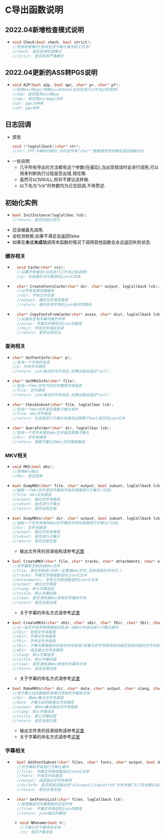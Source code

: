 # C导出函数说明

## 2022.04新增检查模式说明

- ```c
  void Check(bool check, bool strict);
  //启用检查模式(影响包含子集化操作的工作流)
  //check: 是否启用检查模式
  //strict: 是否启用严格模式
  ```

## 2022.04更新的ASS转PGS说明

- ```c
  void A2P(bool a2p, bool apc, char* pr, char* pf);
  //启用ass转pgs(依赖ass2bdnxml且应在执行工作流之前调用)
  //a2p: 是否启用ass转pgs
  //apc: 是否使ass与pgs共存
  //pr: pgs分辨率
  //pf: pgs帧率
  ```

## 日志回调

- 原型
    ```c
    void (*logCallback)(char* str); 
    //str: UTF-8编码的指针,并约定所有"char*"数据类型的参数或返回值都为此.
    ```
- 一些说明
    - 几乎所有导出的方法都有这个参数(在最后),当出现错误时会进行调用,可以用来判断执行过程是否出错,错在哪.
    - 虽然可以为NULL,但并不建议这样做.
    - 以下名为"lcb"的参数均为日志回调,不再赘述.

## 初始化实例

- ```c
  bool InitInstance(logCallbac lcb);
  //return: 是否初始化成功
  ```
- 应该被最先调用.
- 会检测依赖,如果不满足会返回false.
- 如果在**未**或**未成功**调用本函数的情况下调用其他函数会永远返回失败状态.

### 缓存相关

- ```c
    void Cache(char* ccs);
    //设置字体缓存(应在执行工作流之前调用)
    //p: 包含缓存文件路径的json化文本
    ```
- ```c
    char* CreateFontsCache(char* dir, char* output, logCallback lcb);
    //从字体目录创建缓存
    //dir: 字体文件目录
    //output: 缓存文件保存路径
    //return: 缓存失败字体的json格式的数组
    ```
- ```c
    char* CopyFontsFromCache(char* asses, char* dist, logCallback lcb);
    //从缓存复制字幕所需的字体
    //asses: 字幕文件路径的json的数组
    //dist: 字体文件保存目录
    //return: 是否全部导出
    ```

### 查询相关

- ```c
  char* GetFontInfo(char* p);
  //查询一个字体的信息
  //p: 字体文件路径
  //return: json格式的文件信息,如果出错会返回"null".
  ```
- ```c
  char* GetMKVInfo(char* file);
  //查询一个mkv文件内封的字幕和字体信息
  //file: 文件路径
  //return: json格式的字体信息,如果出错会返回"null".
  ```
- ```c
  char* CheckSubset(char* file, logCallbac lcb);
  //查询一个mkv文件是否需要子集化操作
  //file: mkv文件路径
  //return: 包含是否已子集化和是否出错两个bool成员的json文本.
  ```
- ```c
  char* QueryFolder(char* dir, logCallbac lcb);
  //查询一个文件夹里的mkv文件是否需要子集化
  //dir: 文件夹路径
  //return: 需要子集化的mkv文件路径数组
  ```

### MKV相关

- ```c
  void MKS(bool mks);
  //使用mks输出
  //mks: 是否启用
  ```
- ```c
  bool DumpMKV(char* file, char* output, bool subset, logCallback lcb);
  //抽取一个mkv文件里的字幕和字体并顺便进行子集化(可选)
  //file: mkv文件路径
  //output: 输出文件夹路径
  //subset: 是否进行子集化
  //return: 是否全程无错
  ```
- ```c
  bool DumpMKVs(char* dir, char* output, bool subset, logCallback lcb);
  //抽取一个文件夹里的mkv的字幕和字体并顺便进行子集化(可选)
  //dir: 文件夹路径
  //output: 输出文件夹路径
  //subset: 是否进行子集化
  //return: 是否全程无错
  ```
    - 输出文件夹的目录结构请参考[这里](https://github.com/KurenaiRyu/MkvAutoSubset#mkvtool-%E5%8A%9F%E8%83%BD%E5%8F%8A%E4%BD%BF%E7%94%A8%E7%A4%BA%E4%BE%8B)
- ```c
  bool CreateMKV(char* file, char* tracks, char* attachments, char* output, char* slang, char* stitle, bool clean);
  //将字幕和字体封进mkv文件
  //file: 源文件路径(并非一定要是mkv文件,其他视频文件也可.)
  //tracks: 字幕文件路径数组的json化文本
  //attachments: 字体文件路径数组的json化文本
  //output: 输出文件路径
  //slang: 默认字幕语言
  //stitle: 默认字幕标题
  //clean: 是否清除源mkv原有的字幕和字体
  //return: 是否全程无错
  ```
    - 关于字幕的命名方式请参考[这里](https://github.com/KurenaiRyu/MkvAutoSubset#%E4%B8%80%E4%BA%9B%E7%A2%8E%E7%A2%8E%E5%BF%B5)
- ```c
  bool CreateMKVs(char* vDir, char* sDir, char* fDir, char* tDir, char* oDir, char* slang, char* stitle, bool clean, logCallback lcb);
  //从一组文件夹获得情报自动生成一组mkv并自动进行子集化操作
  //vDir: 视频文件夹路径
  //sDir: 字幕文件夹路径
  //fDir: 字体文件夹路径
  //tDir: 子集化数据临时存放文件夹路径(如果为空字符串则自动指定到系统临时文件夹如"/tmp")
  //oDir: 成品输出文件夹路径
  //slang: 默认字幕语言
  //stitle: 默认字幕标题
  //clean: 是否清除源mkv原有的字幕和字体
  //return: 是否全程无错
  ```
    - 关于字幕的命名方式请参考[这里](https://github.com/KurenaiRyu/MkvAutoSubset#%E4%B8%80%E4%BA%9B%E7%A2%8E%E7%A2%8E%E5%BF%B5)
- ```c
  bool MakeMKVs(char* dir, char* data, char* output, char* slang, char* stitle, logCallback lcb);
  //用子集化后的数据目录替代原有的字幕和字体
  //dir: 源mkv集合文件夹路径
  //data: 子集化后的数据文件夹路径
  //output: 新mkv集合输出文件夹路径
  //slang: 默认字幕语言
  //stitle: 默认字幕标题
  //return: 是否全程无错
  ```
    - 输出文件夹的目录结构请参考[这里](https://github.com/KurenaiRyu/MkvAutoSubset#mkvtool-%E5%8A%9F%E8%83%BD%E5%8F%8A%E4%BD%BF%E7%94%A8%E7%A4%BA%E4%BE%8B)
    - 关于字幕的命名方式请参考[这里](https://github.com/KurenaiRyu/MkvAutoSubset#%E4%B8%80%E4%BA%9B%E7%A2%8E%E7%A2%8E%E5%BF%B5)

### 字幕相关

- ```c
    bool ASSFontSubset(char* files, char* fonts, char* output, bool dirSafe, logCallback lcb);
    //对字幕和字体进行子集化操作
    //files: 字幕文件路径数组的json化文本
    //fonts: 字体文件夹路径
    //output: 成品输出文件夹路径
    //dirSafe: 是否把成品输出到"${output}/subsetted"文件夹里(为了安全建议设置为true)
    //return: 是否全程无错
    ```
- ```c
    char* GetFontsList(char* files, logCallback lcb);
    //取得数组内字幕需要的全部字体
    //files: 字幕文件路径的json的数组
    //return: json格式的数组
    ```
  - ```c
    void NRename(bool n);
    //子集化时不重命名字体
    //n: 是否不重命名
    ```